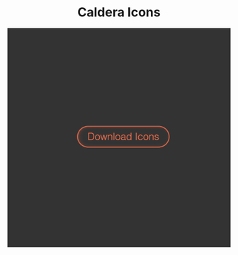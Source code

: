 <h1 align="center">Caldera Icons</h1>
<a href="https://calderaspas.github.io/icons/"><p align="center">
<img src="https://github.com/Calderaspas/icons/blob/main/caldera-icons-page-preview.png">
</p></a>